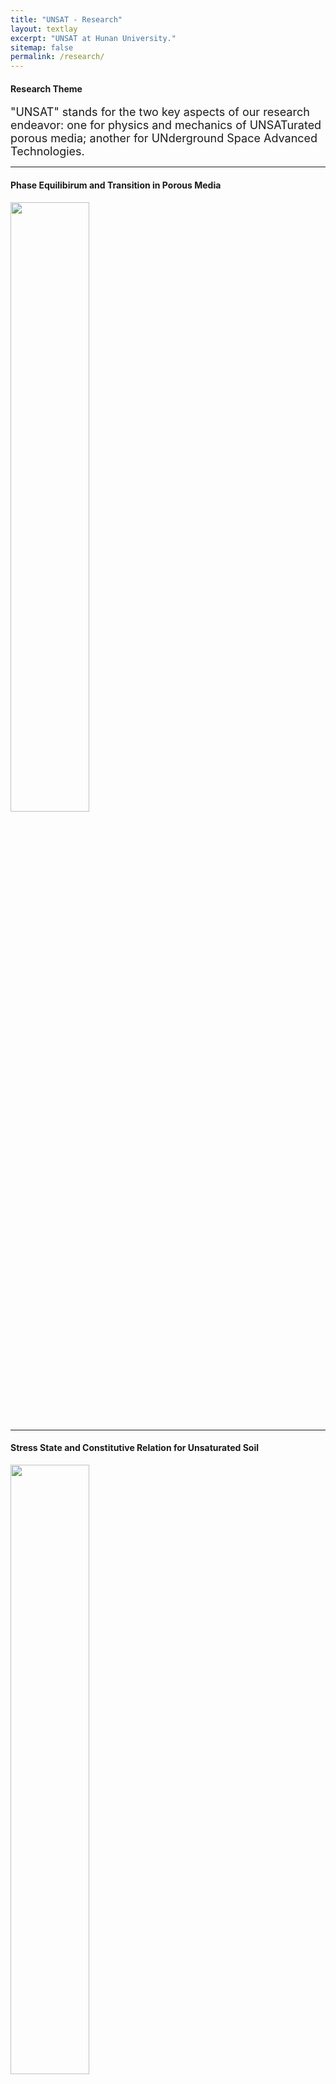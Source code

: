 ```yaml
---
title: "UNSAT - Research"
layout: textlay
excerpt: "UNSAT at Hunan University."
sitemap: false
permalink: /research/
---
```

<h4>Research Theme</h4>
<p><font size=4>"UNSAT" stands for the two key aspects of our research endeavor: one for physics and mechanics of UNSATurated porous media; another for UNderground Space Advanced Technologies. </font></p>
<hr />

<h4>Phase Equilibirum and Transition in Porous Media</h4>
    <img src="https://chaozhanghnu.github.io/images/research/d1.JPG" width="50%" height="50%" >

<hr />

<h4>Stress State and Constitutive Relation for Unsaturated Soil</h4>
    <img src="https://chaozhanghnu.github.io/images/research/d2.png" width="50%" height="50%" >

<hr />

<h4>Soil - Shield Machine Interaction and Its Intelligent Control</h4>
    <img src="https://chaozhanghnu.github.io/images/research/d3.JPG" width="50%" height="50%" >
<hr />

<h4>Advanced Testing and Resilience for Underground Structures</h4>
<hr />


